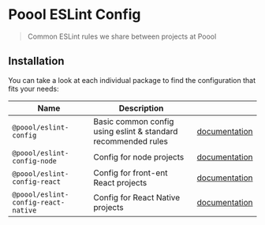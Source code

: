 # Poool ESLint Config

> Common ESLint rules we share between projects at Poool

## Installation

You can take a look at each individual package to find the configuration that fits your needs:

| Name | Description | |
| --- | --- | --- |
| `@poool/eslint-config` | Basic common config using eslint & standard recommended rules | [documentation](https://github.com/p3ol/eslint-config/blob/master/packages/eslint-config) |
| `@poool/eslint-config-node` | Config for node projects | [documentation](https://github.com/p3ol/eslint-config/blob/master/packages/eslint-config-node) |
| `@poool/eslint-config-react` | Config for front-ent React projects | [documentation](https://github.com/p3ol/eslint-config/blob/master/packages/eslint-config-react) |
| `@poool/eslint-config-react-native` | Config for React Native projects | [documentation](https://github.com/p3ol/eslint-config/blob/master/packages/eslint-config-react-native) |
